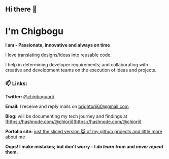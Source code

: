 ## Hi there 👋

# I'm Chigbogu

**I am - Passionate, innovative and always on time**

I love translating designs/ideas into reusable code.

I help in determining developer requirements; and collaborating with creative 
and development teams on the execution of ideas and projects.


### 📫 Links: <br />
**Twitter:** [@chigboguorji](https://twitter.com/chigboguorji) <br />

**Email:** I receive and reply mails on [brightorji60@gmail.com](mailto:brightorji60@gmail.com) <br />

**Blog:** will be documenting my tech journey and findings at [https://hashnode.com/@chiorji](https://hashnode.com/@chiorji)

**Portolio site:** [just the sliced version :smile_cat: of my github projects and little more about me](https://chigboguorji.netlify.app)

**Oops! I make mistakes; but don't worry - I *do learn* from and *never repeat* them.**

<!--
**chiorji/chiorji** is a ✨ _special_ ✨ repository because its `README.md` (this file) appears on your GitHub profile.

Here are some ideas to get you started:

- 🔭 I’m currently working on ...
- 🌱 I’m currently learning ...
- 👯 I’m looking to collaborate on ...
- 🤔 I’m looking for help with ...
- 💬 Ask me about ...
- 📫 How to reach me: ...
- 😄 Pronouns: ...
- ⚡ Fun fact: ...
-->
